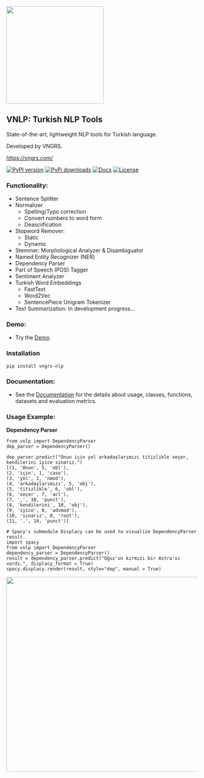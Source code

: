 <img src="https://github.com/vngrs-ai/vnlp/blob/main/img/logo.png?raw=true" width="256">

## VNLP: Turkish NLP Tools
State-of-the-art, lightweight NLP tools for Turkish language.

Developed by VNGRS.

https://vngrs.com/


[![PyPI version](https://badge.fury.io/py/vngrs-nlp.svg)](https://badge.fury.io/py/vngrs-nlp)
[![PyPi downloads](https://static.pepy.tech/personalized-badge/vngrs-nlp?period=total&units=international_system&left_color=grey&right_color=orange&left_text=pip%20downloads)](https://pypi.org/project/vngrs-nlp/)
[![Docs](<https://readthedocs.org/projects/vnlp/badge/?version=latest&style=plastic>)](https://vnlp.readthedocs.io/)
[![License](<https://img.shields.io/badge/license-AGPL%203.0-green.svg>)](https://github.com/vngrs-ai/vnlp/blob/main/LICENSE)

### Functionality:
- Sentence Splitter
- Normalizer
	- Spelling/Typo correction
	- Convert numbers to word form
	- Deasciification
- Stopword Remover:
	- Static
	- Dynamic
- Stemmer: Morphological Analyzer & Disambiguator
- Named Entity Recognizer (NER) 
- Dependency Parser
- Part of Speech (POS) Tagger
- Sentiment Analyzer
- Turkish Word Embeddings
	- FastText
	- Word2Vec
	- SentencePiece Unigram Tokenizer
- Text Summarization: In development progress...

### Demo:
- Try the [Demo](https://demo.vnlp.io).

### Installation
```
pip install vngrs-nlp
```

### Documentation:
- See the [Documentation](https://vnlp.readthedocs.io) for the details about usage, classes, functions, datasets and evaluation metrics.

### Usage Example:
**Dependency Parser**
```
from vnlp import DependencyParser
dep_parser = DependencyParser()

dep_parser.predict("Onun için yol arkadaşlarımızı titizlikle seçer, kendilerini iyice sınarız.")
[(1, 'Onun', 5, 'obl'),
(2, 'için', 1, 'case'),
(3, 'yol', 1, 'nmod'),
(4, 'arkadaşlarımızı', 5, 'obj'),
(5, 'titizlikle', 6, 'obl'),
(6, 'seçer', 7, 'acl'),
(7, ',', 10, 'punct'),
(8, 'kendilerini', 10, 'obj'),
(9, 'iyice', 8, 'advmod'),
(10, 'sınarız', 0, 'root'),
(11, '.', 10, 'punct')]

# Spacy's submodule Displacy can be used to visualize DependencyParser result.
import spacy
from vnlp import DependencyParser
dependency_parser = DependencyParser()
result = dependency_parser.predict("Oğuz'un kırmızı bir Astra'sı vardı.", displacy_format = True)
spacy.displacy.render(result, style="dep", manual = True)
```
<img src="https://raw.githubusercontent.com/vngrs-ai/vnlp/main/img/dp_vis_sample.png" width="512">
